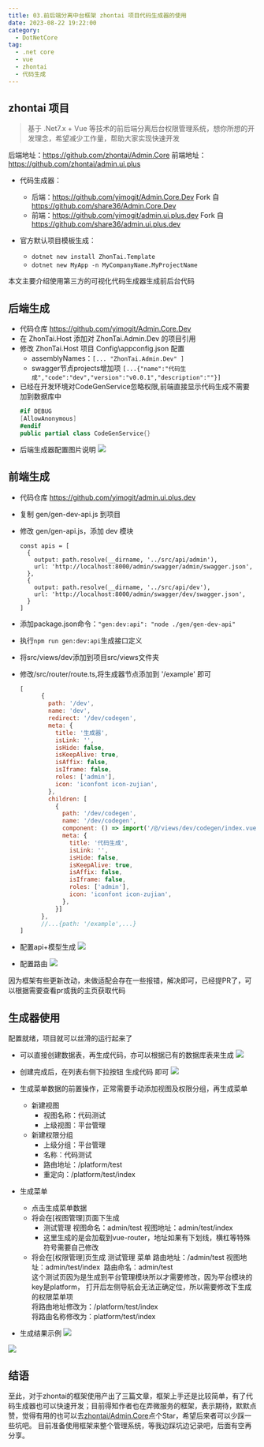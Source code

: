 ```yaml
---
title: 03.前后端分离中台框架 zhontai 项目代码生成器的使用
date: 2023-08-22 19:22:00
category:
  - DotNetCore
tag:
  - .net core
  - vue
  - zhontai
  - 代码生成
---
```


## zhontai 项目
> 基于 .Net7.x + Vue 等技术的前后端分离后台权限管理系统，想你所想的开发理念，希望减少工作量，帮助大家实现快速开发

后端地址：https://github.com/zhontai/Admin.Core
前端地址：https://github.com/zhontai/admin.ui.plus

- 代码生成器：
  - 后端：https://github.com/yimogit/Admin.Core.Dev Fork 自 https://github.com/share36/Admin.Core.Dev
  - 前端：https://github.com/yimogit/admin.ui.plus.dev Fork 自  https://github.com/share36/admin.ui.plus.dev

- 官方默认项目模板生成：
  - `dotnet new install ZhonTai.Template`
  - `dotnet new MyApp -n MyCompanyName.MyProjectName`

本文主要介绍使用第三方的可视化代码生成器生成前后台代码

## 后端生成
- 代码仓库 https://github.com/yimogit/Admin.Core.Dev
- 在 ZhonTai.Host 添加对 ZhonTai.Admin.Dev 的项目引用
- 修改 ZhonTai.Host 项目 Config\appconfig.json 配置
    - assemblyNames：`[... "ZhonTai.Admin.Dev" ]`
    - swagger节点projects增加项 `[...{"name":"代码生成","code":"dev","version":"v0.0.1","description":""}]`
- 已经在开发环境对CodeGenService忽略权限,前端直接显示代码生成不需要加到数据库中
    ``` cs
    #if DEBUG
    [AllowAnonymous]
    #endif
    public partial class CodeGenService{}
    ```
- 后端生成器配置图片说明
![](zhontai_admin_core_book_03/662652-20230822001230742-1003492320.png)

## 前端生成
- 代码仓库 https://github.com/yimogit/admin.ui.plus.dev
- 复制 gen/gen-dev-api.js 到项目
- 修改 gen/gen-api.js，添加 dev 模块
  ```
  const apis = [
    {
      output: path.resolve(__dirname, '../src/api/admin'),
      url: 'http://localhost:8000/admin/swagger/admin/swagger.json',
    },
    {
      output: path.resolve(__dirname, '../src/api/dev'),
      url: 'http://localhost:8000/admin/swagger/dev/swagger.json',
    }
  ]
  ```
- 添加package.json命令：`"gen:dev:api": "node ./gen/gen-dev-api"`
- 执行`npm run gen:dev:api`生成接口定义
- 将src/views/dev添加到项目src/views文件夹
- 修改/src/router/route.ts,将生成器节点添加到 '/example' 即可
  ```js
  [
        {
          path: '/dev',
          name: 'dev',
          redirect: '/dev/codegen',
          meta: {
            title: '生成器',
            isLink: '',
            isHide: false,
            isKeepAlive: true,
            isAffix: false,
            isIframe: false,
            roles: ['admin'],
            icon: 'iconfont icon-zujian',
          },
          children: [
            {
              path: '/dev/codegen',
              name: '/dev/codegen',
              component: () => import('/@/views/dev/codegen/index.vue'),
              meta: {
                title: '代码生成',
                isLink: '',
                isHide: false,
                isKeepAlive: true,
                isAffix: false,
                isIframe: false,
                roles: ['admin'],
                icon: 'iconfont icon-zujian',
              },
            }]
        },
        //...{path: '/example',...}
  ]
  ```
- 配置api+模型生成
![](zhontai_admin_core_book_03/662652-20230822001257917-348867608.png)

- 配置路由
![](zhontai_admin_core_book_03/662652-20230822001311653-1820259891.png)

因为框架有些更新改动，未做适配会存在一些报错，解决即可，已经提PR了，可以根据需要查看pr或我的主页获取代码

## 生成器使用
配置就绪，项目就可以丝滑的运行起来了

- 可以直接创建数据表，再生成代码，亦可以根据已有的数据库表来生成
![](zhontai_admin_core_book_03/662652-20230822001327594-681517048.png)

- 创建完成后，在列表右侧下拉按钮 生成代码 即可
![](zhontai_admin_core_book_03/662652-20230822001336867-1587192244.png)

- 生成菜单数据的前置操作，正常需要手动添加视图及权限分组，再生成菜单
  - 新建视图
    - 视图名称：代码测试
    - 上级视图：平台管理
  - 新建权限分组
    - 上级分组：平台管理
    - 名称：代码测试
    - 路由地址：/platform/test
    - 重定向：/platform/test/index
- 生成菜单
    - 点击生成菜单数据
    - 将会在[视图管理]页面下生成
        - 测试管理 视图命名：admin/test 视图地址：admin/test/index
        - 这里生成的是会加载到vue-router，地址如果有下划线，横杠等特殊符号需要自己修改
    - 将会在[权限管理]页生成
        测试管理 菜单 路由地址：/admin/test 视图地址：admin/test/index  路由命名：admin/test    
        这个测试页因为是生成到平台管理模块所以才需要修改，因为平台模块的key是platform， 
        打开后左侧导航会无法正确定位，所以需要修改下生成的权限菜单项   
        将路由地址修改为：/platform/test/index    
        将路由名称修改为：platform/test/index   

- 生成结果示例
![](zhontai_admin_core_book_03/662652-20230822001355998-1777253824.png)

![](zhontai_admin_core_book_03/662652-20230822001403468-974186219.png)



## 结语
至此，对于zhontai的框架使用产出了三篇文章，框架上手还是比较简单，有了代码生成器也可以快速开发；目前得知作者也在弄微服务的框架，表示期待，默默点赞，觉得有用的也可以去[zhontai/Admin.Core](https://github.com/zhontai/Admin.Core)点个Star，希望后来者可以少踩一些坑吧。
目前准备使用框架来整个管理系统，等我边踩坑边记录吧，后面有空再分享。
